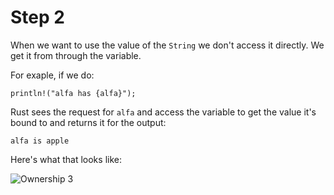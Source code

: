 # Step 2

When we want to use the value of the `String` we
don't access it directly. We get it from through
the variable.

For exaple, if we do:

```rust,noplayground
println!("alfa has {alfa}");
```

Rust sees the request for `alfa` and access
the variable to get the value it's bound to
and returns it for the output:

```rust,noplayground
alfa is apple
```

Here's what that looks like:

![Ownership 3](/images/ownership-3.png)

